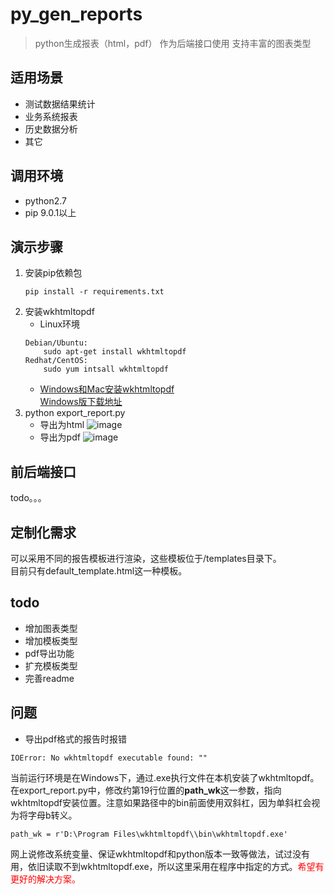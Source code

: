 # py_gen_reports
> python生成报表（html，pdf）
> 作为后端接口使用
> 支持丰富的图表类型

## 适用场景
* 测试数据结果统计
* 业务系统报表
* 历史数据分析
* 其它


## 调用环境
* python2.7
* pip 9.0.1以上


## 演示步骤
1. 安装pip依赖包
	```
	pip install -r requirements.txt
	```
2. 安装wkhtmltopdf
	* Linux环境
	```
	Debian/Ubuntu: 
		sudo apt-get install wkhtmltopdf
	Redhat/CentOS:
		sudo yum intsall wkhtmltopdf
	```
	* [Windows和Mac安装wkhtmltopdf](https://github.com/JazzCore/python-pdfkit/wiki/Installing-wkhtmltopdf)</br>
	  [Windows版下载地址](http://www.bkill.com/download/153533.html)
3. python export_report.py
	* 导出为html
	![image](https://github.com/xwenyuan/py_gen_reports/blob/master/screenshots/html_report.gif)
	* 导出为pdf
	![image](https://github.com/xwenyuan/py_gen_reports/blob/master/screenshots/pdf_report.gif)

## 前后端接口
todo。。。


## 定制化需求
可以采用不同的报告模板进行渲染，这些模板位于/templates目录下。</br>
目前只有default_template.html这一种模板。


## todo
* 增加图表类型
* 增加模板类型
* pdf导出功能
* 扩充模板类型
* 完善readme


## 问题
* 导出pdf格式的报告时报错
```
IOError: No wkhtmltopdf executable found: ""
```
当前运行环境是在Windows下，通过.exe执行文件在本机安装了wkhtmltopdf。
在export_report.py中，修改约第19行位置的**path_wk**这一参数，指向wkhtmltopdf安装位置。注意如果路径中的bin前面使用双斜杠，因为单斜杠会视为将字母b转义。
```
path_wk = r'D:\Program Files\wkhtmltopdf\\bin\wkhtmltopdf.exe'
```
网上说修改系统变量、保证wkhtmltopdf和python版本一致等做法，试过没有用，依旧读取不到wkhtmltopdf.exe，所以这里采用在程序中指定的方式。<font color=red>希望有更好的解决方案。</font>
